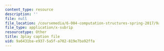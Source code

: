 ```yaml
---
content_type: resource
description: ''
file: null
file_location: /coursemedia/6-004-computation-structures-spring-2017/9a6431bae9375a5fa702819e7ba92ffa_d4Auh7uWEjY.vtt
file_type: application/x-subrip
resourcetype: Other
title: 3play caption file
uid: 9a6431ba-e937-5a5f-a702-819e7ba92ffa
---
```

